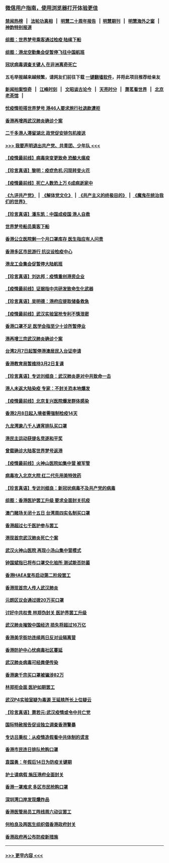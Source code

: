 ### [微信用户指南，使用浏览器打开体验更佳](https://github.com/gfw-breaker/banned-news1/blob/master/indexes/wechat-guide.md?t=0)
#### [禁闻热榜](热点新闻.md?t=0)  &nbsp;&nbsp;|&nbsp;&nbsp; [法轮功真相](https://github.com/gfw-breaker/truth/blob/master/README.md?t=0) &nbsp;&nbsp;|&nbsp;&nbsp; [明慧二十周年报告](https://github.com/gfw-breaker/mh-reports/blob/master/README.md?t=0) &nbsp;&nbsp;|&nbsp;&nbsp;[明慧期刊](https://github.com/gfw-breaker/mh-qikan) &nbsp;&nbsp;|&nbsp;&nbsp; [明慧海外之窗](https://github.com/gfw-breaker/mh-news/blob/master/README.md?t=0) &nbsp;&nbsp;|&nbsp;&nbsp; [神韵特别报道](https://github.com/gfw-breaker/mh-news/blob/master/shenyun.md?t=0)
#### [组图：世界梦号乘客通过检疫 陆续下船](../pages/nsc415/n11858302.md?t=02112355) 
#### [组图：港龙空勤集会促暂停飞往中国航班](../pages/nsc415/n11858190.md?t=02112355) 
#### [冠状病毒调查关键人 在非洲离奇死亡](../pages/nsc415/n11859798.md?t=02112355) 
#### 五毛举报越来越频繁，请网友们前往下载 [一键翻墙软件](https://github.com/gfw-breaker/ssr-accounts)，并将此项目推荐给亲友
#### [新闻拍案惊奇](https://github.com/gfw-breaker/banned-news1/blob/master/pages/link4.md) &nbsp;&nbsp;|&nbsp;&nbsp; [江峰时刻](https://github.com/gfw-breaker/banned-news1/blob/master/pages/link4.md) &nbsp;&nbsp;|&nbsp;&nbsp; [文昭谈古论今](https://github.com/gfw-breaker/banned-news1/blob/master/pages/link4.md) &nbsp;&nbsp;|&nbsp;&nbsp; [天亮时分](https://github.com/gfw-breaker/banned-news1/blob/master/pages/link4.md) &nbsp;&nbsp;|&nbsp;&nbsp; [萧茗看世界](https://github.com/gfw-breaker/banned-news1/blob/master/pages/link4.md) &nbsp;&nbsp;|&nbsp;&nbsp; [北京老茶馆](https://github.com/gfw-breaker/banned-news1/blob/master/pages/link4.md) &nbsp;&nbsp;|&nbsp;&nbsp; 
#### [忧疫情拒搭世界梦号 港46人要求旅行社退款遭拒](../pages/nsc415/n11859849.md?t=02112355) 
#### [香港再增两武汉肺炎确诊个案](../pages/nsc415/n11859833.md?t=02112355) 
#### [二千多港人滞留湖北 政党促安排包机接送](../pages/nsc415/n11859831.md?t=02112355) 
#### [>>> 我要声明退出共产党、共青团、少年队 <<<](https://github.com/begood0513/goodnews/blob/master/quit/letter.md) 
#### [【疫情最前线】病毒突变更致命 恐酿大瘟疫](../pages/nsc415/n11859604.md?t=02112355) 
#### [【珍言真语】黎明：疫症危机 闪现转变火花](../pages/nsc415/n11859199.md?t=02112355) 
#### [【疫情最前线】死亡人数恐上万 6成病逝家中](../pages/nsc415/n11856687.md?t=02112355) 
#### [《九评共产党》](https://github.com/begood0513/9ping.md/blob/master/README.md) &nbsp;|&nbsp; [《解体党文化》](../../../../jtdwh.md/blob/master/README.md)  &nbsp;|&nbsp; [《共产主义的终极目的》](../../../../gczydzjmd.md/blob/master/README.md) &nbsp;|&nbsp; [《魔鬼在统治我们的世界》](../../../../mgztzwmdsj.md/blob/master/README.md) 
#### [【珍言真语】潘东凯：中国成疫国 港人自救](../pages/nsc415/n11856962.md?t=02112355) 
#### [世界梦号船员乘客下船](../pages/nsc415/n11856883.md?t=02112355) 
#### [香港公立医院剩一个月口罩库存 医生指应有人问责](../pages/nsc415/n11856875.md?t=02112355) 
#### [香港多区市民游行 抗议设检疫中心](../pages/nsc415/n11856866.md?t=02112355) 
#### [港龙工会集会促暂停大陆航班](../pages/nsc415/n11856840.md?t=02112355) 
#### [【珍言真语】刘达邦：疫情重创港资企业](../pages/nsc415/n11854274.md?t=02112355) 
#### [【疫情最前线】证据指中共研发致命生化武器](../pages/nsc415/n11853087.md?t=02112355) 
#### [【珍言真语】吴明德：港府应提取储备救急](../pages/nsc415/n11852734.md?t=02112355) 
#### [【疫情最前线】武汉实验室抢专利不慎泄密](../pages/nsc415/n11850310.md?t=02112355) 
#### [香港口罩不足 医学会指至少十诊所暂停业](../pages/nsc415/n11850301.md?t=02112355) 
#### [港再增三宗武汉肺炎确诊个案](../pages/nsc415/n11850328.md?t=02112355) 
#### [台湾2月7日起暂停港澳居民入台证申请](../pages/nsc415/n11850304.md?t=02112355) 
#### [香港教育局暂维持3月2日复课](../pages/nsc415/n11850260.md?t=02112355) 
#### [【珍言真语】专访刘细良：武汉肺炎是对中共致命一击](../pages/nsc415/n11849934.md?t=02112355) 
#### [港人未返大陆染疫 专家：不封关恐本地爆发](../pages/nsc415/n11848021.md?t=02112355) 
#### [【疫情最前线】北京复兴医院爆发群体感染](../pages/nsc415/n11847626.md?t=02112355) 
#### [香港2月8日起入境者需强制检疫14天](../pages/nsc415/n11847658.md?t=02112355) 
#### [九龙湾逾八千人通宵排队买口罩](../pages/nsc415/n11847647.md?t=02112355) 
#### [港民主运动获提名竞逐和平奖](../pages/nsc415/n11847633.md?t=02112355) 
#### [曾载确诊大陆客世界梦号返港](../pages/nsc415/n11847608.md?t=02112355) 
#### [【疫情最前线】火神山医院如集中营 被军管](../pages/nsc415/n11847524.md?t=02112355) 
#### [病毒攻入北京大院 红二代先用美特效药](../pages/nsc415/n11847427.md?t=02112355) 
#### [【珍言真语】专访刘细良：新冠状病毒不及共产党的病毒](../pages/nsc415/n11847164.md?t=02112355) 
#### [组图：香港医护罢工升级 要求全面封关抗疫](../pages/nsc415/n11844107.md?t=02112355) 
#### [澳门赌场关闭十五日 台湾周四实名制买口罩](../pages/nsc415/n11845083.md?t=02112355) 
#### [香港超过七千医护参与罢工](../pages/nsc415/n11845051.md?t=02112355) 
#### [港现首宗武汉肺炎死亡个案](../pages/nsc415/n11844998.md?t=02112355) 
#### [武汉火神山医院 再现小汤山集中营模式](../pages/nsc415/n11844763.md?t=02112355) 
#### [钟国斌指已将布口罩交化验所 测试能否防菌](../pages/nsc415/n11842783.md?t=02112355) 
#### [香港HAEA宣布启动第二阶段罢工](../pages/nsc415/n11842723.md?t=02112355) 
#### [香港现首宗人传人武汉肺炎](../pages/nsc415/n11842766.md?t=02112355) 
#### [元朗区议会通过拨20万买口罩](../pages/nsc415/n11842754.md?t=02112355) 
#### [讨好中共权贵 林郑伪封关 医护界罢工升级](../pages/nsc415/n11842359.md?t=02112355) 
#### [武汉肺炎摧毁中国经济 损失将超过16万亿](../pages/nsc415/n11839723.md?t=02112355) 
#### [香港美孚街坊连续两日反对设隔离营](../pages/nsc415/n11839962.md?t=02112355) 
#### [香港防护中心忧病毒社区蔓延](../pages/nsc415/n11839933.md?t=02112355) 
#### [武汉肺炎病毒可经粪便传染](../pages/nsc415/n11839939.md?t=02112355) 
#### [香港逾千宗买口罩被骗涉82万](../pages/nsc415/n11839914.md?t=02112355) 
#### [林郑拒会面 医护如期罢工](../pages/nsc415/n11839892.md?t=02112355) 
#### [武汉P4实验室疑为毒源 王延轶所长上位疑云](../pages/nsc415/n11835543.md?t=02112355) 
#### [【珍言真语】萧若元:武汉疫情或令中共亡党](../pages/nsc415/n11829394.md?t=02112355) 
#### [国际特赦报告促设独立调查香港警暴](../pages/nsc415/n11833845.md?t=02112355) 
#### [专访吕秉权：从疫情造假看中共体制的谎言](../pages/nsc415/n11833813.md?t=02112355) 
#### [香港市民连日排队抢购口罩](../pages/nsc415/n11833794.md?t=02112355) 
#### [袁国勇：年假后14日为防疫关键期](../pages/nsc415/n11831088.md?t=02112355) 
#### [护士请病假 施压港府全面封关](../pages/nsc415/n11831030.md?t=02112355) 
#### [香港一罩难求 多区市民抢购口罩](../pages/nsc415/n11831002.md?t=02112355) 
#### [深圳湾口岸发现爆炸品](../pages/nsc415/n11828802.md?t=02112355) 
#### [香港医管局员工阵线周六动议罢工](../pages/nsc415/n11828762.md?t=02112355) 
#### [何柏良及两医生组织倡香港政府封关](../pages/nsc415/n11828749.md?t=02112355) 
#### [香港政府再公布防疫新措施](../pages/nsc415/n11828716.md?t=02112355) 

----
#### [ >>> 更早内容 <<< ](../indexes/nsc415-earlier.md)
